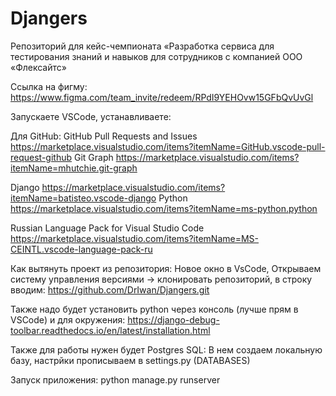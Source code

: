 # Djangers
Репозиторий для кейс-чемпионата «Разработка сервиса для тестирования знаний и навыков для сотрудников с компанией ООО «Флексайтс»


Ссылка на фигму:
https://www.figma.com/team_invite/redeem/RPdI9YEHOvw15GFbQvUvGl



Запускаете VSCode, устанавливаете:

Для GitHub:
GitHub Pull Requests and Issues https://marketplace.visualstudio.com/items?itemName=GitHub.vscode-pull-request-github
Git Graph https://marketplace.visualstudio.com/items?itemName=mhutchie.git-graph

Django https://marketplace.visualstudio.com/items?itemName=batisteo.vscode-django
Python https://marketplace.visualstudio.com/items?itemName=ms-python.python

Russian Language Pack for Visual Studio Code https://marketplace.visualstudio.com/items?itemName=MS-CEINTL.vscode-language-pack-ru

Как вытянуть проект из репозитория:
Новое окно в VsCode,
Открываем систему управления версиями -> клонировать репозиторий, в строку вводим:
https://github.com/DrIwan/Djangers.git

Также надо будет установить python через консоль (лучше прям в VSCode) и для окружения:
https://django-debug-toolbar.readthedocs.io/en/latest/installation.html

Также для работы нужен будет Postgres SQL:
В нем создаем локальную базу, настрйки прописываем в settings.py (DATABASES)

Запуск приложения:
python manage.py runserver 